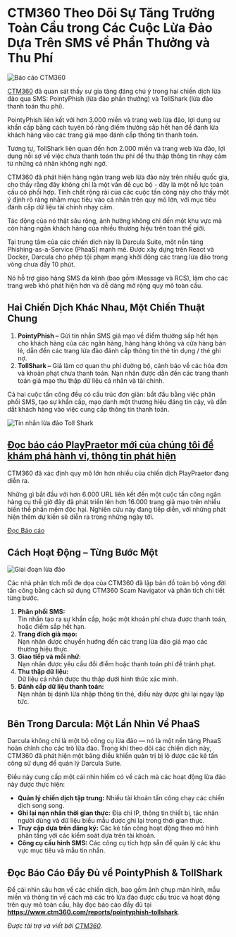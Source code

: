 # CTM360 Theo Dõi Sự Tăng Trưởng Toàn Cầu trong Các Cuộc Lừa Đảo Dựa Trên SMS về Phần Thưởng và Thu Phí

![Báo cáo CTM360](https://www.bleepstatic.com/content/posts/2025/04/16/ctm360-header.jpg)

[CTM360](http://www.ctm360.com) đã quan sát thấy sự gia tăng đáng chú ý trong hai chiến dịch lừa đảo qua SMS: PointyPhish (lừa đảo phần thưởng) và TollShark (lừa đảo thanh toán thu phí).

PointyPhish liên kết với hơn 3.000 miền và trang web lừa đảo, lợi dụng sự khẩn cấp bằng cách tuyên bố rằng điểm thưởng sắp hết hạn để đánh lừa khách hàng vào các trang giả mạo đánh cắp thông tin thanh toán.

Tương tự, TollShark liên quan đến hơn 2.000 miền và trang web lừa đảo, lợi dụng nỗi sợ về việc chưa thanh toán thu phí để thu thập thông tin nhạy cảm từ những cá nhân không nghi ngờ.
  
CTM360 đã phát hiện hàng ngàn trang web lừa đảo này trên nhiều quốc gia, cho thấy rằng đây không chỉ là một vấn đề cục bộ - đây là một nỗ lực toàn cầu có phối hợp. Tính chất rộng rãi của các cuộc tấn công này cho thấy một ý định rõ ràng nhằm mục tiêu vào cá nhân trên quy mô lớn, với mục tiêu đánh cắp dữ liệu tài chính nhạy cảm.

Tác động của nó thật sâu rộng, ảnh hưởng không chỉ đến một khu vực mà còn hàng ngàn khách hàng của nhiều thương hiệu trên toàn thế giới.

Tại trung tâm của các chiến dịch này là Darcula Suite, một nền tảng Phishing-as-a-Service (PhaaS) mạnh mẽ. Được xây dựng trên React và Docker, Darcula cho phép tội phạm mạng khởi động các trang lừa đảo trong vòng chưa đầy 10 phút.

Nó hỗ trợ giao hàng SMS đa kênh (bao gồm iMessage và RCS), làm cho các trang web khó phát hiện hơn và dễ dàng mở rộng quy mô toàn cầu.

## **Hai Chiến Dịch Khác Nhau, Một Chiến Thuật Chung**

1. **PointyPhish –** Gửi tin nhắn SMS giả mạo về điểm thưởng sắp hết hạn cho khách hàng của các ngân hàng, hãng hàng không và cửa hàng bán lẻ, dẫn đến các trang lừa đảo đánh cắp thông tin thẻ tín dụng / thẻ ghi nợ.
1. **TollShark –** Giả làm cơ quan thu phí đường bộ, cảnh báo về các hóa đơn và khoản phạt chưa thanh toán. Nạn nhân được dẫn đến các trang thanh toán giả mạo thu thập dữ liệu cá nhân và tài chính.

Cả hai cuộc tấn công đều có cấu trúc đơn giản: bắt đầu bằng việc phân phối SMS, tạo sự khẩn cấp, mạo danh một thương hiệu đáng tin cậy, và dẫn dắt khách hàng vào việc cung cấp thông tin thanh toán.

![Tin nhắn lừa đảo Toll Shark](https://www.bleepstatic.com/images/news/security/c/ctm360/ctm360-report/ctm360-phishing.jpg)

## [Đọc báo cáo PlayPraetor mới của chúng tôi để khám phá hành vi, thông tin phát hiện](https://www.ctm360.com/reports/play-masquerading-party-report?utm%5Fsource=bleepingcomputer.com&utm%5Fmedium=sidebar&utm%5Fcampaign=ctm360%5Fbleepingcomputer)

CTM360 đã xác định quy mô lớn hơn nhiều của chiến dịch PlayPraetor đang diễn ra.

Những gì bắt đầu với hơn 6.000 URL liên kết đến một cuộc tấn công ngân hàng cụ thể giờ đây đã phát triển lên hơn 16.000 trang giả mạo trên nhiều biến thể phần mềm độc hại. Nghiên cứu này đang tiếp diễn, với những phát hiện thêm dự kiến sẽ diễn ra trong những ngày tới.

[Đọc Báo cáo](https://www.ctm360.com/reports/play-masquerading-party-report?utm%5Fsource=bleepingcomputer.com&utm%5Fmedium=sidebar&utm%5Fcampaign=ctm360%5Fbleepingcomputer)

## Cách Hoạt Động – Từng Bước Một

![Giai đoạn lừa đảo](https://www.bleepstatic.com/images/news/security/c/ctm360/ctm360-report/scam-stages.png)

Các nhà phân tích mối đe dọa của CTM360 đã lập bản đồ toàn bộ vòng đời tấn công bằng cách sử dụng CTM360 Scam Navigator và phân tích chi tiết từng bước.

1. **Phân phối SMS:**  
 Tin nhắn tạo ra sự khẩn cấp, hoặc một khoản phí chưa được thanh toán, hoặc điểm sắp hết hạn.
2. **Trang đích giả mạo:**  
 Nạn nhân được chuyển hướng đến các trang lừa đảo giả mạo các thương hiệu thực.
3. **Giao tiếp và mồi nhử:**  
 Nạn nhân được yêu cầu đổi điểm hoặc thanh toán phí để tránh phạt.
4. **Thu thập dữ liệu:**  
 Dữ liệu cá nhân được thu thập dưới hình thức xác minh.
5. **Đánh cắp dữ liệu thanh toán:**  
 Nạn nhân bị đánh lừa nhập thông tin thẻ, điều này được ghi lại ngay lập tức.

## Bên Trong Darcula: Một Lần Nhìn Về PhaaS

Darcula không chỉ là một bộ công cụ lừa đảo — nó là một nền tảng PhaaS hoàn chỉnh cho các trò lừa đảo. Trong khi theo dõi các chiến dịch này, CTM360 đã phát hiện một bảng điều khiển quản trị bị lộ được các kẻ tấn công sử dụng để quản lý Darcula Suite.

Điều này cung cấp một cái nhìn hiếm có về cách mà các hoạt động lừa đảo này được thực hiện:

* **Quản lý chiến dịch tập trung:** Nhiều tài khoản tấn công chạy các chiến dịch song song.
* **Ghi lại nạn nhân thời gian thực:** Địa chỉ IP, thông tin thiết bị, tác nhân người dùng và dữ liệu biểu mẫu được ghi lại trong thời gian thực.
* **Truy cập dựa trên đăng ký:** Các kẻ tấn công hoạt động theo mô hình phân tầng với các kiểm soát dựa trên tài khoản.
* **Công cụ cấu hình SMS:** Các công cụ tích hợp sẵn để quản lý các khu vực mục tiêu và mẫu tin nhắn.

## Đọc Báo Cáo Đầy Đủ về PointyPhish & TollShark

Để cái nhìn sâu hơn về các chiến dịch, bao gồm ảnh chụp màn hình, mẫu miền và thông tin về cách mà các trò lừa đảo được cấu trúc và hoạt động trên quy mô toàn cầu, hãy đọc báo cáo đầy đủ tại **<https://www.ctm360.com/reports/pointyphish-tollshark>**.

_Được tài trợ và viết bởi [CTM360](https://www.ctm360.com?utm%5Fsource=bleepingcomputer.com&utm%5Fmedium=article&utm%5Fcampaign=ctm360%5Fbleepingcomputer)._